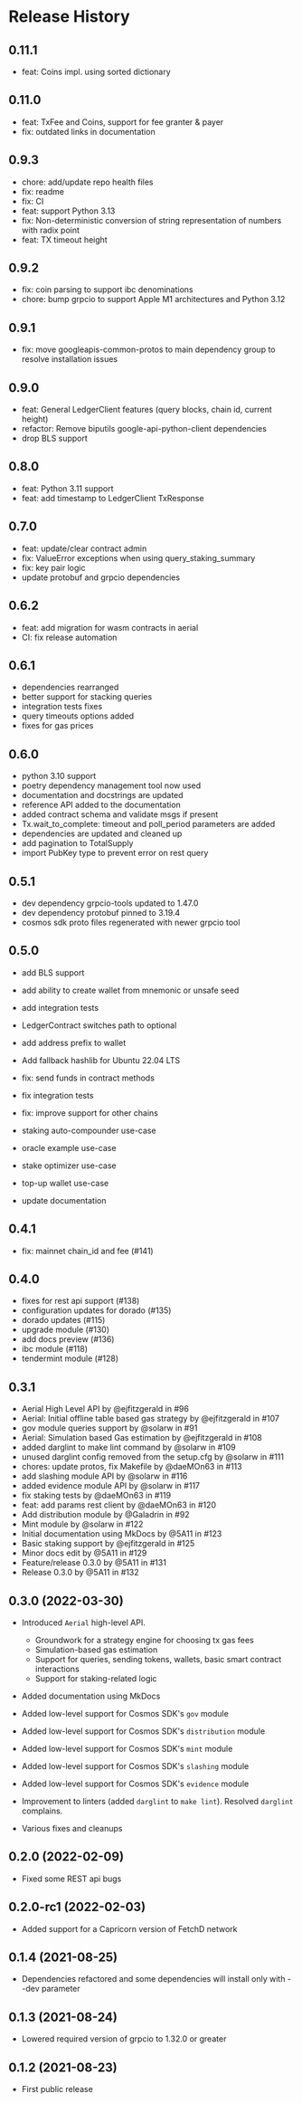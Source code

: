 # Release History

## 0.11.1

- feat: Coins impl. using sorted dictionary

## 0.11.0

- feat: TxFee and Coins, support for fee granter & payer 
- fix: outdated links in documentation

## 0.9.3

- chore: add/update repo health files
- fix: readme
- fix: CI
- feat: support Python 3.13
- fix: Non-deterministic conversion of string representation of numbers with radix point 
- feat: TX timeout height 

## 0.9.2

- fix: coin parsing to support ibc denominations
- chore: bump grpcio to support Apple M1 architectures and Python 3.12

## 0.9.1

- fix: move googleapis-common-protos to main dependency group to resolve installation issues

## 0.9.0

- feat: General LedgerClient features (query blocks, chain id, current height)
- refactor: Remove biputils google-api-python-client dependencies
- drop BLS support

## 0.8.0

- feat: Python 3.11 support
- feat: add timestamp to LedgerClient TxResponse

## 0.7.0

- feat: update/clear contract admin
- fix: ValueError exceptions when using query_staking_summary
- fix: key pair logic
- update protobuf and grpcio dependencies

## 0.6.2

- feat: add migration for wasm contracts in aerial
- CI: fix release automation

## 0.6.1

- dependencies rearranged
- better support for stacking queries
- integration tests fixes
- query timeouts options added
- fixes for gas prices

## 0.6.0

- python 3.10 support
- poetry dependency management tool now used
- documentation and docstrings are updated
- reference API added to the documentation
- added contract schema and validate msgs if present
- Tx.wait_to_complete: timeout and poll_period parameters are added
- dependencies are updated and cleaned up
- add pagination to TotalSupply
- import PubKey type to prevent error on rest query

## 0.5.1

- dev dependency grpcio-tools updated to 1.47.0
- dev dependency protobuf pinned to 3.19.4
- cosmos sdk proto files regenerated with newer grpcio tool

## 0.5.0

- add BLS support
- add ability to create wallet from mnemonic or unsafe seed
- add integration tests
- LedgerContract switches path to optional
- add address prefix to wallet
- Add fallback hashlib for Ubuntu 22.04 LTS

- fix: send funds in contract methods
- fix integration tests
- fix: improve support for other chains

- staking auto-compounder use-case
- oracle example use-case
- stake optimizer use-case
- top-up wallet use-case

- update documentation

## 0.4.1

- fix: mainnet chain_id and fee (#141)

## 0.4.0

- fixes for rest api support (#138)
- configuration updates for dorado (#135)
- dorado updates (#115)
- upgrade module (#130)
- add docs preview (#136)
- ibc module (#118)
- tendermint module (#128)

## 0.3.1

- Aerial High Level API by @ejfitzgerald in #96
- Aerial: Initial offline table based gas strategy by @ejfitzgerald in #107
- gov module queries support by @solarw in #91
- Aerial: Simulation based Gas estimation by @ejfitzgerald in #108
- added darglint to make lint command by @solarw in #109
- unused darglint config removed from the setup.cfg by @solarw in #111
- chores: update protos, fix Makefile by @daeMOn63 in #113
- add slashing module API by @solarw in #116
- added evidence module API by @solarw in #117
- fix staking tests by @daeMOn63 in #119
- feat: add params rest client by @daeMOn63 in #120
- Add distribution module by @Galadrin in #92
- Mint module by @solarw in #122
- Initial documentation using MkDocs by @5A11 in #123
- Basic staking support by @ejfitzgerald in #125
- Minor docs edit by @5A11 in #129
- Feature/release 0.3.0 by @5A11 in #131
- Release 0.3.0 by @5A11 in #132

## 0.3.0 (2022-03-30)

- Introduced `Aerial` high-level API.
  - Groundwork for a strategy engine for choosing tx gas fees
  - Simulation-based gas estimation
  - Support for queries, sending tokens, wallets, basic smart contract interactions
  - Support for staking-related logic

- Added documentation using MkDocs

- Added low-level support for Cosmos SDK's `gov` module
- Added low-level support for Cosmos SDK's `distribution` module
- Added low-level support for Cosmos SDK's `mint` module

- Added low-level support for Cosmos SDK's `slashing` module
- Added low-level support for Cosmos SDK's `evidence` module

- Improvement to linters (added `darglint` to `make lint`). Resolved `darglint` complains.

- Various fixes and cleanups

## 0.2.0 (2022-02-09)

- Fixed some REST api bugs

## 0.2.0-rc1 (2022-02-03)

- Added support for a Capricorn version of FetchD network

## 0.1.4 (2021-08-25)

- Dependencies refactored and some dependencies will install only with --dev parameter

## 0.1.3 (2021-08-24)

- Lowered required version of grpcio to 1.32.0 or greater

## 0.1.2 (2021-08-23)

- First public release
